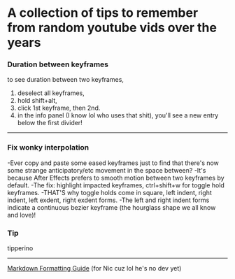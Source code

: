 # A collection of tips to remember from random youtube vids over the years

### Duration between keyframes ###
to see duration between two keyframes,
1. deselect all keyframes,
2. hold shift+alt,
3. click 1st keyframe, then 2nd.
4. in the info panel (I know lol who uses that shit), you'll see a new entry below the first divider!
---
### Fix wonky interpolation ###
-Ever copy and paste some eased keyframes just to find that there's now some strange anticipatory/etc movement in the space between?
-It's because After Effects prefers to smooth motion between two keyframes by default.
-The fix: highlight impacted keyframes, ctrl+shift+w for toggle hold keyframes.
-THAT'S why toggle holds come in square, left indent, right indent, left exdent, right exdent forms.
-The left and right indent forms indicate a continuous bezier keyframe (the hourglass shape we all know and love)!

### Tip ###
tipperino

---
[Markdown Formatting Guide](https://www.markdownguide.org/cheat-sheet/)
 (for Nic cuz lol he's no dev yet)
